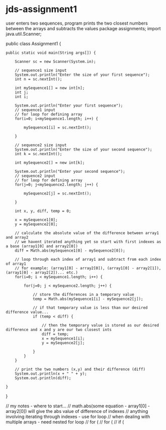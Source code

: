 # jds-assignment1
user enters two sequences, program prints the two closest numbers between the arrays and subtracts the values 
package assignments;
import java.util.Scanner;

public class Assignment1 {
	

	public static void main(String args[]) {
		
		Scanner sc = new Scanner(System.in);
			 
		// sequence1 size input 
		System.out.println("Enter the size of your first sequence");
		int n = sc.nextInt();
			 
		int mySequence1[] = new int[n];
		int j;
		int i;

		System.out.println("Enter your first sequence");
		// sequence1 input 
		// for loop for defining array 
		for(i=0; i<mySequence1.length; i++) {
				 
			mySequence1[i] = sc.nextInt();
			
		}
			 
		// sequence2 size input
		System.out.println("Enter the size of your second sequence");
		int k = sc.nextInt();
			 
		int mySequence2[] = new int[k];
			 
		System.out.println("Enter your second sequence");
		// sequence2 input
		// for loop for defining array 
		for(j=0; j<mySequence2.length; j++) {
			
			mySequence2[j] = sc.nextInt();
			
		}
		
		int x, y, diff, temp = 0;
		
		x = mySequence1[0];
		y = mySequence2[0];
		
		// calculate the absolute value of the difference between array1 and array2
		// we havent iterated anything yet so start with first indexes as a base (array1[0] and array2[0])
		diff = Math.abs(mySequence1[0] - mySequence2[0]);
		
		// loop through each index of array1 and subtract from each index of array1
		// for example: (array1[0] - array2[0]), (array1[0] - array2[1]), (array1[0] - array2[2])... etc.)
		for(i=0; i < mySequence1.length; i++) {
			
			for(j=0; j < mySequence2.length; j++) {
				
				// store the differences in a temporary value
				temp = Math.abs(mySequence1[i] - mySequence2[j]);
				
				// if that temporary value is less than our desired difference value...
				if (temp < diff) {
					
					// then the temporary value is stored as our desired difference and x and y are our two closest ints 
					diff = temp;
					x = mySequence1[i];
					y = mySequence2[j];
					
				}					
			}	
		}
		
		// print the two numbers (x,y) and their difference (diff) 
		System.out.println(x + " " + y);
		System.out.println(diff);
	
	}
}
	
// my notes - where to start...
// math.abs(some equation - array1[0] - array2[0]) will give the abs value of difference of indexes 
// anything involving iterating through indexes - use for loop
// when dealing with multiple arrays - need nested for loop
// for (
//    for (
// 		if (

